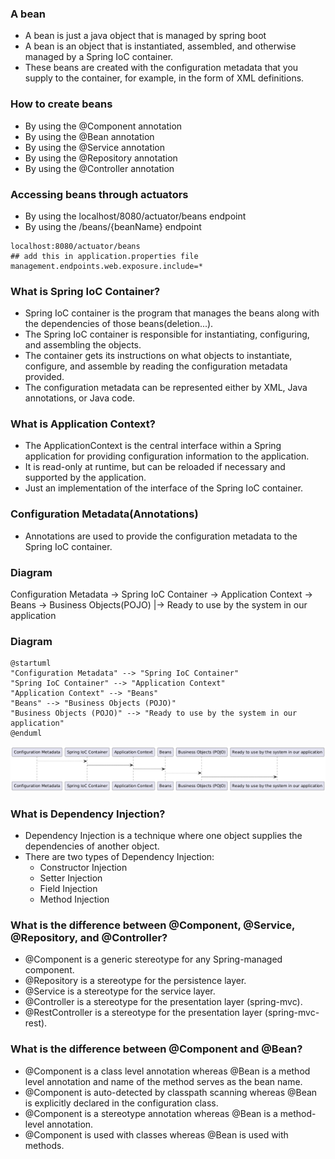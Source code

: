 ### A bean
- A bean is just a java object that is managed by spring boot
- A bean is an object that is instantiated, assembled, and otherwise managed by a Spring IoC container.
- These beans are created with the configuration metadata that you supply to the container, for example, in the form of XML <bean/> definitions.

### How to create beans
- By using the @Component annotation
- By using the @Bean annotation
- By using the @Service annotation
- By using the @Repository annotation
- By using the @Controller annotation


### Accessing beans through actuators
- By using the localhost/8080/actuator/beans endpoint
- By using the /beans/{beanName} endpoint
```plaintext
localhost:8080/actuator/beans
## add this in application.properties file
management.endpoints.web.exposure.include=*

```

### What is Spring IoC Container?
- Spring IoC container is the program that manages the beans along with the dependencies of those beans(deletion...).
- The Spring IoC container is responsible for instantiating, configuring, and assembling the objects.
- The container gets its instructions on what objects to instantiate, configure, and assemble by reading the configuration metadata provided.
- The configuration metadata can be represented either by XML, Java annotations, or Java code.

### What is Application Context?
- The ApplicationContext is the central interface within a Spring application for providing configuration information to the application.
- It is read-only at runtime, but can be reloaded if necessary and supported by the application.
- Just an implementation of the interface of the Spring IoC container.

### Configuration Metadata(Annotations)
- Annotations are used to provide the configuration metadata to the Spring IoC container.

### Diagram
Configuration Metadata -> Spring IoC Container -> Application Context -> Beans -> Business Objects(POJO) 
                                  |-> Ready to use by the system in our application
### Diagram
```plantuml
@startuml
"Configuration Metadata" --> "Spring IoC Container"
"Spring IoC Container" --> "Application Context"
"Application Context" --> "Beans"
"Beans" --> "Business Objects (POJO)"
"Business Objects (POJO)" --> "Ready to use by the system in our application"
@enduml
```

![spring context](./springcontext.png)

### What is Dependency Injection?
- Dependency Injection is a technique where one object supplies the dependencies of another object.
- There are two types of Dependency Injection:
    - Constructor Injection
    - Setter Injection
    - Field Injection
    - Method Injection

### What is the difference between @Component, @Service, @Repository, and @Controller?
- @Component is a generic stereotype for any Spring-managed component.
- @Repository is a stereotype for the persistence layer.
- @Service is a stereotype for the service layer.
- @Controller is a stereotype for the presentation layer (spring-mvc).
- @RestController is a stereotype for the presentation layer (spring-mvc-rest).

### What is the difference between @Component and @Bean?
- @Component is a class level annotation whereas @Bean is a method level annotation and name of the method serves as the bean name.
- @Component is auto-detected by classpath scanning whereas @Bean is explicitly declared in the configuration class.
- @Component is a stereotype annotation whereas @Bean is a method-level annotation.
- @Component is used with classes whereas @Bean is used with methods.

